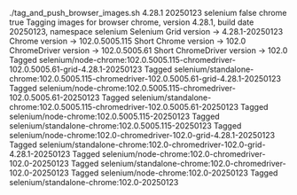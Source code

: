 ./tag_and_push_browser_images.sh 4.28.1 20250123 selenium false chrome true
Tagging images for browser chrome, version 4.28.1, build date 20250123, namespace selenium
Selenium Grid version -> 4.28.1-20250123
Chrome version -> 102.0.5005.115
Short Chrome version -> 102.0
ChromeDriver version -> 102.0.5005.61
Short ChromeDriver version -> 102.0
Tagged selenium/node-chrome:102.0.5005.115-chromedriver-102.0.5005.61-grid-4.28.1-20250123
Tagged selenium/standalone-chrome:102.0.5005.115-chromedriver-102.0.5005.61-grid-4.28.1-20250123
Tagged selenium/node-chrome:102.0.5005.115-chromedriver-102.0.5005.61-20250123
Tagged selenium/standalone-chrome:102.0.5005.115-chromedriver-102.0.5005.61-20250123
Tagged selenium/node-chrome:102.0.5005.115-20250123
Tagged selenium/standalone-chrome:102.0.5005.115-20250123
Tagged selenium/node-chrome:102.0-chromedriver-102.0-grid-4.28.1-20250123
Tagged selenium/standalone-chrome:102.0-chromedriver-102.0-grid-4.28.1-20250123
Tagged selenium/node-chrome:102.0-chromedriver-102.0-20250123
Tagged selenium/standalone-chrome:102.0-chromedriver-102.0-20250123
Tagged selenium/node-chrome:102.0-20250123
Tagged selenium/standalone-chrome:102.0-20250123
